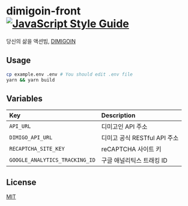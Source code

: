 # dimigoin-front [![JavaScript Style Guide](https://img.shields.io/badge/code_style-standard-brightgreen.svg)](https://standardjs.com)
당신의 삶을 액션빔, [DIMIGOIN](https://dimigo.in)

## Usage
```bash
cp example.env .env # You should edit .env file
yarn && yarn build
```

## Variables
| Key | Description |
| :----- | :----- |
| `API_URL` | 디미고인 API 주소 |
| `DIMIGO_API_URL` | 디미고 공식 RESTful API 주소 |
| `RECAPTCHA_SITE_KEY` | reCAPTCHA 사이트 키 |
| `GOOGLE_ANALYTICS_TRACKING_ID` | 구글 애널리틱스 트래킹 ID |

## License
[MIT](LICENSE)
